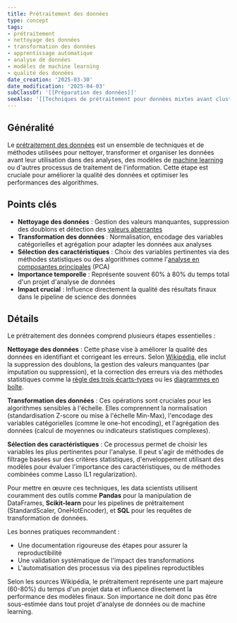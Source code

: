 ```yaml
---
title: Prétraitement des données
type: concept
tags:
- prétraitement
- nettoyage des données
- transformation des données
- apprentissage automatique
- analyse de données
- modèles de machine learning
- qualité des données
date_creation: '2025-03-30'
date_modification: '2025-04-03'
subClassOf: '[[Préparation des données]]'
seeAlso: '[[Techniques de prétraitement pour données mixtes avant clustering]]'
---
```

## Généralité

Le [prétraitement des données](https://fr.wikipedia.org/wiki/Pr%C3%A9traitement_des_donn%C3%A9es) est un ensemble de techniques et de méthodes utilisées pour nettoyer, transformer et organiser les données avant leur utilisation dans des analyses, des modèles de [machine learning](https://fr.wikipedia.org/wiki/Apprentissage_automatique) ou d'autres processus de traitement de l'information. Cette étape est cruciale pour améliorer la qualité des données et optimiser les performances des algorithmes.

## Points clés

- **Nettoyage des données** : Gestion des valeurs manquantes, suppression des doublons et détection des [valeurs aberrantes](https://fr.wikipedia.org/wiki/Valeur_aberrante)
- **Transformation des données** : Normalisation, encodage des variables catégorielles et agrégation pour adapter les données aux analyses
- **Sélection des caractéristiques** : Choix des variables pertinentes via des méthodes statistiques ou des algorithmes comme l'[analyse en composantes principales](https://fr.wikipedia.org/wiki/Analyse_en_composantes_principales) (PCA)
- **Importance temporelle** : Représente souvent 60% à 80% du temps total d'un projet d'analyse de données
- **Impact crucial** : Influence directement la qualité des résultats finaux dans le pipeline de science des données

## Détails

Le prétraitement des données comprend plusieurs étapes essentielles :

**Nettoyage des données** : Cette phase vise à améliorer la qualité des données en identifiant et corrigeant les erreurs. Selon [Wikipédia](https://fr.wikipedia.org/wiki/Nettoyage_de_donn%C3%A9es), elle inclut la suppression des doublons, la gestion des valeurs manquantes (par imputation ou suppression), et la correction des erreurs via des méthodes statistiques comme la [règle des trois écarts-types](https://fr.wikipedia.org/wiki/R%C3%A8gle_68-95-99,7) ou les [diagrammes en boîte](https://fr.wikipedia.org/wiki/Diagramme_en_bo%C3%AEte).

**Transformation des données** : Ces opérations sont cruciales pour les algorithmes sensibles à l'échelle. Elles comprennent la normalisation (standardisation Z-score ou mise à l'échelle Min-Max), l'encodage des variables catégorielles (comme le one-hot encoding), et l'agrégation des données (calcul de moyennes ou indicateurs statistiques complexes).

**Sélection des caractéristiques** : Ce processus permet de choisir les variables les plus pertinentes pour l'analyse. Il peut s'agir de méthodes de filtrage basées sur des critères statistiques, d'enveloppement utilisant des modèles pour évaluer l'importance des caractéristiques, ou de méthodes combinées comme Lasso (L1 regularization).

Pour mettre en œuvre ces techniques, les data scientists utilisent couramment des outils comme **Pandas** pour la manipulation de DataFrames, **Scikit-learn** pour les pipelines de prétraitement (StandardScaler, OneHotEncoder), et **SQL** pour les requêtes de transformation de données.

Les bonnes pratiques recommandent :
- Une documentation rigoureuse des étapes pour assurer la reproductibilité
- Une validation systématique de l'impact des transformations
- L'automatisation des processus via des pipelines reproductibles

Selon les sources Wikipédia, le prétraitement représente une part majeure (60-80%) du temps d'un projet data et influence directement la performance des modèles finaux. Son importance ne doit donc pas être sous-estimée dans tout projet d'analyse de données ou de machine learning.